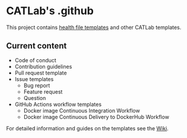 # CATLab's .github

This project contains [health file templates](https://docs.github.com/en/github/building-a-strong-community/creating-a-default-community-health-file) and other CATLab templates.

## Current content

* Code of conduct
* Contribution guidelines
* Pull request template
* Issue templates
    * Bug report
    * Feature request
    * Question
* GitHub Actions workflow templates
    * Docker image Continuous Integration Workflow
    * Docker image Continuous Delivery to DockerHub Workflow

For detailed information and guides on the templates see the
[Wiki](https://github.com/cnescatlab/.github/wiki).
